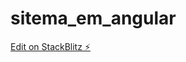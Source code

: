 # sitema_em_angular

[Edit on StackBlitz ⚡️](https://stackblitz.com/edit/stackblitz-starters-upscx6)